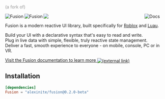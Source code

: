#

<span style="color:rgb(150,150,150)">(a fork of)</span>

<img align="left" src="./gh-assets/logo-dark-theme.svg#gh-dark-mode-only" alt="Fusion"><img align="left" src="./gh-assets/logo-light-theme.svg#gh-light-mode-only" alt="Fusion"><a href="https://elttob.uk/Fusion/"><img align="right" src="./gh-assets/link-docs.svg" alt="Docs"></a><img src="./gh-assets/clearfloat.svg">

Fusion is a modern reactive UI library, built specifically for [Roblox](https://developer.roblox.com/) and [Luau](https://luau-lang.org/).

Build your UI with a declarative syntax that's easy to read and write.<br>
Plug in live data with simple, flexible, truly reactive state management.<br>
Deliver a fast, smooth experience to everyone - on mobile, console, PC or in VR.<br>

<a href="https://elttob.uk/Fusion/">
Visit the Fusion documentation to learn more <img valign="middle" src="./gh-assets/icon-link-extern.svg" alt="(external link)" title="(external link)">
</a>

## Installation

```toml
[dependencies]
Fusion = "alexinite/fusion@0.2.0-beta"
```